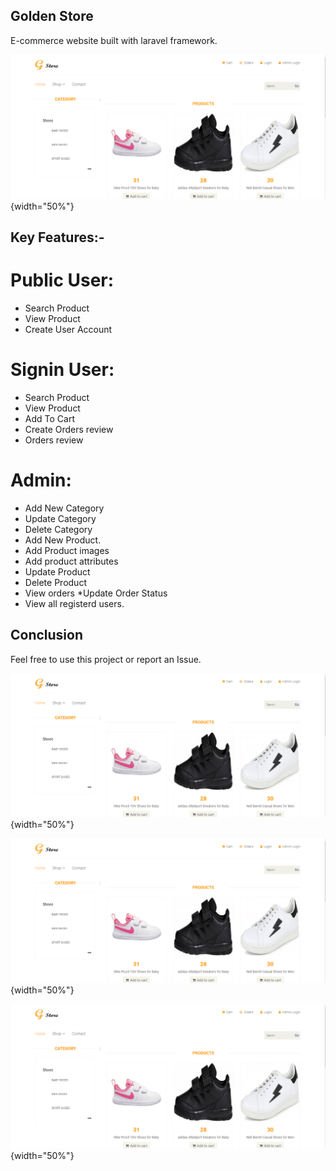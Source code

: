  ## Golden Store 
 
 E-commerce website built with laravel framework.
 
![User Home Page](/public/images/products/user_homepage.PNG){width="50%"}
 
## Key Features:-

 # Public User:
   * Search Product
   * View Product
   * Create User Account

 # Signin User:
   * Search Product
   * View Product
   * Add To Cart
   * Create Orders review
   * Orders review
 
 # Admin:
  * Add New Category
  * Update Category
  * Delete Category
  * Add New Product.
  * Add Product images
  * Add product attributes 
  * Update Product 
  * Delete Product
  * View orders 
  *Update Order Status
  * View all registerd users.

## Conclusion
   Feel free to use this project or report an Issue.
   
   

![User Home Page](/public/images/products/user_homepage.PNG){width="50%"}

![User Home Page](/public/images/products/user_homepage.PNG){width="50%"}

![User Home Page](/public/images/products/user_homepage.PNG){width="50%"}
